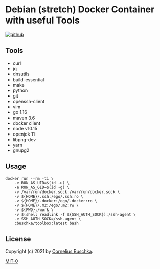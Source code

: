 # Debian (stretch) Docker Container with useful Tools
[![github](https://img.shields.io/badge/github-bigtoolbox-green)](https://github.com/cbuschka/bigtoolbox)

## Tools

* curl
* jq
* dnsutils
* build-essential
* make
* python
* git
* openssh-client
* vim
* go 1.16
* maven 3.6
* docker client
* node v10.15
* openjdk 11
* libpng-dev
* yarn
* gnupg2

## Usage

```
docker run --rm -ti \
	-e RUN_AS_UID=$(id -u) \
	-e RUN_AS_GID=$(id -g) \
	-v /var/run/docker.sock:/var/run/docker.sock \
	-v ${HOME}/.ssh:/ego/.ssh:ro \
	-v ${HOME}/.docker:/ego/.docker:ro \
	-v ${HOME}/.m2:/ego/.m2:rw \
	-v ${PWD}:/work \
	-v $(shell readlink -f ${SSH_AUTH_SOCK}):/ssh-agent \
	-e SSH_AUTH_SOCK=/ssh-agent \
	cbuschka/toolbox:latest bash
```

## License
Copyright (c) 2021 by [Cornelius Buschka](https://github.com/cbuschka).

[MIT-0](./license.txt)

